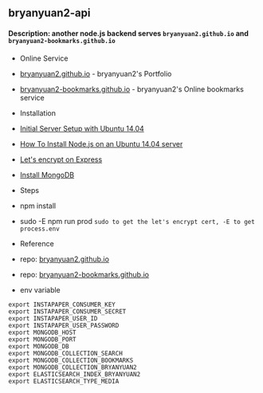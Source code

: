 ## bryanyuan2-api

#### Description: another node.js backend serves `bryanyuan2.github.io` and `bryanyuan2-bookmarks.github.io`

- Online Service
 - [bryanyuan2.github.io](http://brynayuan2.github.io) - bryanyuan2's Portfolio
 - [bryanyuan2-bookmarks.github.io](http://bryanyuan2-bookmarks.github.io) - bryanyuan2's Online bookmarks service

- Installation
 - [Initial Server Setup with Ubuntu 14.04](https://www.digitalocean.com/community/tutorials/initial-server-setup-with-ubuntu-14-04)
 - [How To Install Node.js on an Ubuntu 14.04 server](https://www.digitalocean.com/community/tutorials/how-to-install-node-js-on-an-ubuntu-14-04-server)
 - [Let's encrypt on Express](https://lucaschmid.net/anotherblog/letsencrypt-express)
 - [Install MongoDB](http://askubuntu.com/a/621297)

- Steps
 - npm install
 - sudo -E npm run prod `sudo to get the let's encrypt cert, -E to get process.env`

- Reference 
 - repo: [bryanyuan2.github.io](https://github.com/bryanyuan2/bryanyuan2.github.com)
 - repo: [bryanyuan2-bookmarks.github.io](https://github.com/bryanyuan2-bookmarks/bryanyuan2-bookmarks.github.com)


- env variable
```
export INSTAPAPER_CONSUMER_KEY
export INSTAPAPER_CONSUMER_SECRET
export INSTAPAPER_USER_ID
export INSTAPAPER_USER_PASSWORD
export MONGODB_HOST
export MONGODB_PORT
export MONGODB_DB
export MONGODB_COLLECTION_SEARCH
export MONGODB_COLLECTION_BOOKMARKS
export MONGODB_COLLECTION_BRYANYUAN2
export ELASTICSEARCH_INDEX_BRYANYUAN2
export ELASTICSEARCH_TYPE_MEDIA
```